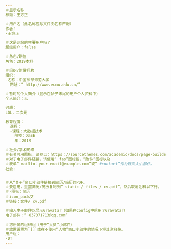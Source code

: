 ```yaml
---
＃显示名称
标题：王方正

＃用户名（此名称应与文件夹名称匹配）
作者：
-王方正

＃这是网站的主要用户吗？
超级用户：false

＃角色/职位
角色：2019本科

＃组织/附属机构
组织：
-名称：中国东部师范大学
  网址：“ http://www.ecnu.edu.cn/”

＃暂时的个人简介（显示在帖子末尾的用户个人资料中）
个人简介：无

兴趣：
LOL，二次元

教育程度：
  课程：
  -课程：大数据技术
    院校：DaSE
    年：2019

＃社会/学术网络
＃有关可用图标，请参见：https：//sourcethemes.com/academic/docs/page-builder/#icons
＃对于电子邮件链接，请使用“ fas”图标包，“附件”图标以及
＃表单“ mailto：your-email@example.com”或“ #contact”作为联系人小部件。
社会：


＃从“关于”窗口小部件链接到简历/简历的PDF。
＃要启用，重置简历/简历复制到“ static / files / cv.pdf”，然后取消注释以下行。
＃-图标：简历
＃icon_pack艾
＃链接：文件/ cv.pdf

＃输入电子邮件以显示Gravatar（如果在Config中启用了Gravatar）
电子邮件：“ 837371713@qq.com”

＃您所属的组织组（用于“人员”小部件）
＃放置设置为`[]`或在不使用“人物”窗口小部件的情况下将其注释掉。
用户组：
-DT
---
```

